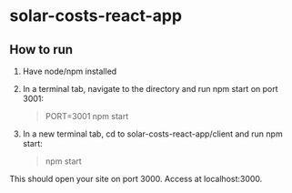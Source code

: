# solar-costs-react-app

## How to run
1. Have node/npm installed
2. In a terminal tab, navigate to the directory and run npm start on port 3001:
    > PORT=3001 npm start
    
3. In a new terminal tab, cd to solar-costs-react-app/client and run npm start:
    > npm start
    
This should open your site on port 3000. Access at localhost:3000. 
